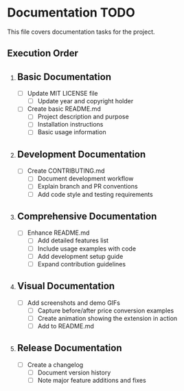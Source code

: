 # Documentation TODO

This file covers documentation tasks for the project.

## Execution Order

1. ## Basic Documentation

   - [ ] Update MIT LICENSE file
     - [ ] Update year and copyright holder
   - [ ] Create basic README.md
     - [ ] Project description and purpose
     - [ ] Installation instructions
     - [ ] Basic usage information

2. ## Development Documentation

   - [ ] Create CONTRIBUTING.md
     - [ ] Document development workflow
     - [ ] Explain branch and PR conventions
     - [ ] Add code style and testing requirements

3. ## Comprehensive Documentation

   - [ ] Enhance README.md
     - [ ] Add detailed features list
     - [ ] Include usage examples with code
     - [ ] Add development setup guide
     - [ ] Expand contribution guidelines

4. ## Visual Documentation

   - [ ] Add screenshots and demo GIFs
     - [ ] Capture before/after price conversion examples
     - [ ] Create animation showing the extension in action
     - [ ] Add to README.md

5. ## Release Documentation
   - [ ] Create a changelog
     - [ ] Document version history
     - [ ] Note major feature additions and fixes
